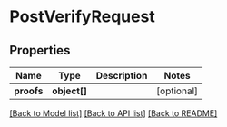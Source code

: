 # PostVerifyRequest

## Properties
Name | Type | Description | Notes
------------ | ------------- | ------------- | -------------
**proofs** | **object[]** |  | [optional] 

[[Back to Model list]](../README.md#documentation-for-models) [[Back to API list]](../README.md#documentation-for-api-endpoints) [[Back to README]](../README.md)


